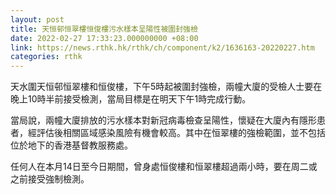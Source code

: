 ```yaml
---
layout: post
title: 天恒邨恒翠樓恒俊樓污水樣本呈陽性被圍封強檢
date: 2022-02-27 17:33:23.000000000 +08:00
link: https://news.rthk.hk/rthk/ch/component/k2/1636163-20220227.htm
categories: rthk
---
```


天水圍天恒邨恒翠樓和恒俊樓，下午5時起被圍封強檢，兩幢大廈的受檢人士要在晚上10時半前接受檢測，當局目標是在明天下午1時完成行動。

當局說，兩幢大廈排放的污水樣本對新冠病毒檢查呈陽性，懷疑在大廈內有隱形患者，經評估後相關區域感染風險有機會較高。其中在恒翠樓的強檢範圍，並不包括位於地下的香港基督教服務處。

任何人在本月14日至今日期間，曾身處恒俊樓和恒翠樓超過兩小時，要在周二或之前接受強制檢測。
